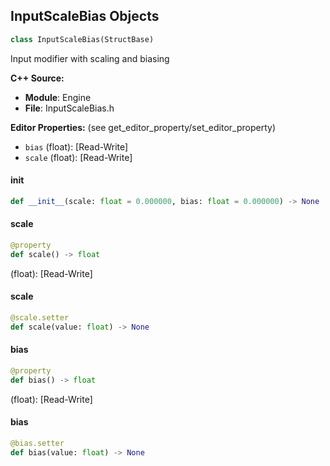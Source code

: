 ## InputScaleBias Objects

```python
class InputScaleBias(StructBase)
```

Input modifier with scaling and biasing

**C++ Source:**

- **Module**: Engine
- **File**: InputScaleBias.h

**Editor Properties:** (see get_editor_property/set_editor_property)

- ``bias`` (float):  [Read-Write]
- ``scale`` (float):  [Read-Write]

<a id="unreal.InputScaleBias.__init__"></a>

#### __init__

```python
def __init__(scale: float = 0.000000, bias: float = 0.000000) -> None
```

<a id="unreal.InputScaleBias.scale"></a>

#### scale

```python
@property
def scale() -> float
```

(float):  [Read-Write]

<a id="unreal.InputScaleBias.scale"></a>

#### scale

```python
@scale.setter
def scale(value: float) -> None
```

<a id="unreal.InputScaleBias.bias"></a>

#### bias

```python
@property
def bias() -> float
```

(float):  [Read-Write]

<a id="unreal.InputScaleBias.bias"></a>

#### bias

```python
@bias.setter
def bias(value: float) -> None
```

<a id="unreal.ComponentSpacePoseLink"></a>